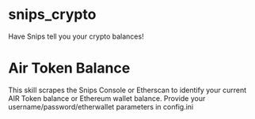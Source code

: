 # snips_crypto
Have Snips tell you your crypto balances!

# Air Token Balance
This skill scrapes the Snips Console or Etherscan to identify your current AIR Token balance or Ethereum wallet balance.  Provide your  username/password/etherwallet parameters in config.ini


